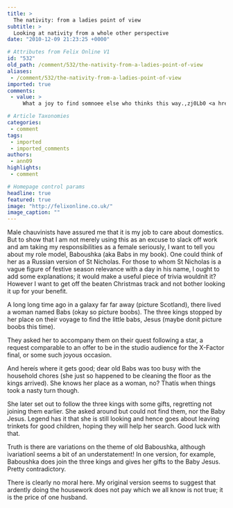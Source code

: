```yaml
---
title: >
  The nativity: from a ladies point of view
subtitle: >
  Looking at nativity from a whole other perspective
date: "2010-12-09 21:23:25 +0000"

# Attributes from Felix Online V1
id: "532"
old_path: /comment/532/the-nativity-from-a-ladies-point-of-view
aliases:
 - /comment/532/the-nativity-from-a-ladies-point-of-view
imported: true
comments:
 - value: >
     What a joy to find somnoee else who thinks this way.,zj0Lb0 <a href="http://ymbykukoafcx.com/">ymbykukoafcx</a>

# Article Taxonomies
categories:
 - comment
tags:
 - imported
 - imported_comments
authors:
 - ann09
highlights:
 - comment

# Homepage control params
headline: true
featured: true
image: "http://felixonline.co.uk/"
image_caption: ""
---
```


Male chauvinists have assured me that it is my job to care about domestics. But to show that I am not merely using this as an excuse to slack off work and am taking my responsibilities as a female seriously, I want to tell you about my role model, Baboushka (aka Babs in my book). One could think of her as a Russian version of St Nicholas. For those to whom St Nicholas is a vague figure of festive season relevance with a day in his name, I ought to add some explanations; it would make a useful piece of trivia wouldnít it? However I want to get off the beaten Christmas track and not bother looking it up for your benefit.

A long long time ago in a galaxy far far away (picture Scotland), there lived a woman named Babs (okay so picture boobs). The three kings stopped by her place on their voyage to find the little babs, Jesus (maybe donít picture boobs this time).

They asked her to accompany them on their quest following a star, a request comparable to an offer to be in the studio audience for the X-Factor final, or some such joyous occasion.

And hereís where it gets good; dear old Babs was too busy with the household chores (she just so happened to be cleaning the floor as the kings arrived). She knows her place as a woman, no? Thatís when things took a nasty turn though.

She later set out to follow the three kings with some gifts, regretting not joining them earlier. She asked around but could not find them, nor the Baby Jesus. Legend has it that she is still looking and hence goes about leaving trinkets for good children, hoping they will help her search. Good luck with that.

Truth is there are variations on the theme of old Baboushka, although ìvariationî seems a bit of an understatement! In one version, for example, Baboushka does join the three kings and gives her gifts to the Baby Jesus. Pretty contradictory.

There is clearly no moral here. My original version seems to suggest that ardently doing the housework does not pay which we all know is not true; it is the price of one husband.
